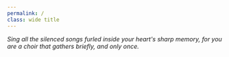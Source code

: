 ```yaml
---
permalink: /
class: wide title
---
```


*Sing all the silenced songs furled inside your heart's sharp memory, for you are a choir that gathers briefly, and only once.*  
